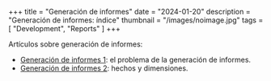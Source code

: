 ﻿+++
title = "Generación de informes"
date = "2024-01-20"
description = "Generación de informes: índice"
thumbnail = "/images/noimage.jpg"
tags = [ "Development", "Reports" ]
+++

Artículos sobre generación de informes:

* [Generación de informes 1](/blog/articles/development/reporting/reports-01): el problema de la generación de informes.
* [Generación de informes 2](/blog/articles/development/reporting/reports-02): hechos y dimensiones.